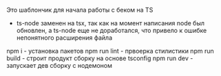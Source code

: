  Это шаблончик для начала работы с беком на TS
 * ts-node заменен на tsx, так как на момент написания node был обновлен, а ts-node еще не доработался, что привело к ошибке непонятного расширения файла

npm i - установка пакетов
npm run lint     - првоерка стилистики
npm run build  - строит продукт сборку на основе tsconfig 
npm run dev   - запускает дев сборку с нодемоном
